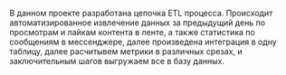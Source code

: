 В данном проекте разработана цепочка ETL процесса. Происходит автоматизированное извлечение данных за предыдущий день по просмотрам и лайкам контента в ленте, а также статистика по сообщениям в мессенджере, далее произведена интеграция в одну таблицу, далее расчитывем метрики в различных срезах, и заключительным шагов выгружаем все в базу данных.
